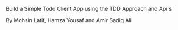 Build  a  Simple  Todo  Client  App  using  the  TDD  Approach and Api`s

By Mohsin Latif, Hamza Yousaf and Amir Sadiq Ali